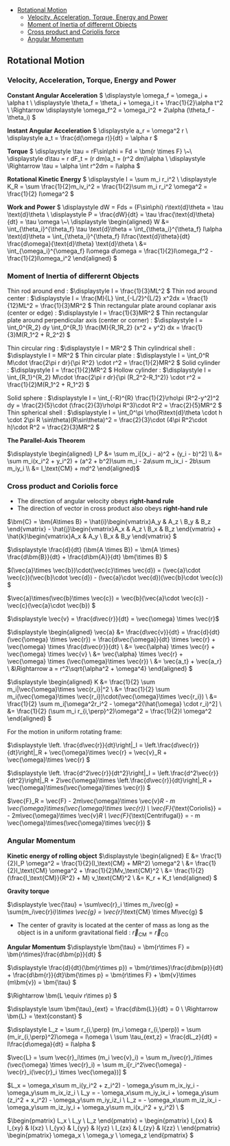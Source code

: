 <!-- TOC -->

- [Rotational Motion](#rotational-motion)
  - [Velocity, Acceleration, Torque, Energy and Power](#velocity-acceleration-torque-energy-and-power)
  - [Moment of Inertia of differernt Objects](#moment-of-inertia-of-differernt-objects)
  - [Cross product and Coriolis force](#cross-product-and-coriolis-force)
  - [Angular Momentum](#angular-momentum)

<!-- /TOC -->





## Rotational Motion
### Velocity, Acceleration, Torque, Energy and Power
**Constant Angular Acceleration**
$
\displaystyle \omega_f = \omega_i + \alpha t \\
\displaystyle \theta_f = \theta_i + \omega_i t + \frac{1}{2}\alpha t^2 \\
\Rightarrow \displaystyle \omega_f^2 = \omega_i^2 + 2\alpha (\theta_f - \theta_i)
$

**Instant Angular Acceleration**
$
\displaystyle a_r = \omega^2 r \\
\displaystyle a_t = \frac{d(\omega r)}{dt} = \alpha r
$

**Torque**
$
\displaystyle \tau = rF\sin\phi = Fd = \bm{r \times F} \\~\\
\displaystyle d\tau = r dF_t = (r dm)a_t = (r^2 dm)\alpha \\
\displaystyle \Rightarrow \tau = \alpha \int r^2dm = I\alpha
$

**Rotational Kinetic Energy**
$
\displaystyle I = \sum m_i r_i^2 \\
\displaystyle K_R = \sum \frac{1}{2}m_iv_i^2 = \frac{1}{2}\sum m_i  r_i^2 \omega^2 = \frac{1}{2} I\omega^2
$

**Work and Power**
$
\displaystyle dW = Fds = (F\sin\phi) r\text{d}\theta = \tau \text{d}\theta \\
\displaystyle P = \frac{dW}{dt} = \tau \frac{\text{d}\theta}{dt} = \tau \omega 
\\~\\
\displaystyle
\begin{aligned} 
  W &= \int_{\theta_i}^{\theta_f} \tau \text{d}\theta = \int_{\theta_i}^{\theta_f} I\alpha \text{d}\theta = \int_{\theta_i}^{\theta_f} I\frac{\text{d}\theta}{dt} \frac{d\omega}{\text{d}\theta} \text{d}\theta \\
  &= \int_{\omega_i}^{\omega_f} I\omega d\omega = \frac{1}{2}I\omega_f^2 - \frac{1}{2}I\omega_i^2 
\end{aligned}
$

### Moment of Inertia of differernt Objects
Thin rod around end : $\displaystyle I = \frac{1}{3}ML^2 $
Thin rod around center : $\displaystyle I = \frac{M}{L} \int_{-L/2}^{L/2} x^2dx = \frac{1}{12}ML^2 = \frac{1}{3}MR^2 $
Thin rectangular plate around coplanar axis (center or edge) : $\displaystyle I = \frac{1}{3}MR^2 $
Thin rectangular plate around perpendicular axis (center or corner) : $\displaystyle I = \int_0^{R_2} dy \int_0^{R_1} \frac{M}{R_1R_2} (x^2 + y^2) dx = \frac{1}{3}M(R_1^2 + R_2^2) $
<br>

Thin circular ring : $\displaystyle I = MR^2 $
Thin cylindrical shell : $\displaystyle I = MR^2 $
Thin circular plate : $\displaystyle I = \int_0^R M\cdot \frac{2\pi r dr}{\pi R^2} \cdot r^2 = \frac{1}{2}MR^2 $
Solid cylinder : $\displaystyle I = \frac{1}{2}MR^2 $
Hollow cylinder : $\displaystyle I = \int_{R_1}^{R_2} M\cdot \frac{2\pi r dr}{\pi (R_2^2-R_1^2)} \cdot r^2 = \frac{1}{2}M(R_1^2 + R_1^2) $
<br>

Solid sphere : $\displaystyle I = \int_{-R}^{R} \frac{1}{2}\rho\pi (R^2-y^2)^2 dy = \frac{2}{5}\cdot (\frac{2}{3}\rho\pi R^3)\cdot R^2 = \frac{2}{5}MR^2 $
Thin spherical shell : $\displaystyle I = \int_0^\pi \rho(R\text{d}\theta \cdot h \cdot 2\pi R \sin\theta)(R\sin\theta)^2 = \frac{2}{3}\cdot (4\pi R^2\cdot h)\cdot R^2 = \frac{2}{3}MR^2 $


**The Parallel-Axis Theorem**

$\displaystyle 
\begin{aligned}
I_P &= \sum m_i[(x_i - a)^2 + (y_i - b)^2] \\
    &= \sum m_i(x_i^2 + y_i^2) + (a^2 + b^2)\sum m_i - 2a\sum m_ix_i - 2b\sum m_iy_i \\
    &= I_\text{CM} + md^2
\end{aligned}$



### Cross product and Coriolis force
- The direction of angular velocity obeys **right-hand rule**
- The direction of vector in cross product also obeys **right-hand rule**

$\bm{C} = \bm{A\times B} = \hat{i}\begin{vmatrix}A_y & A_z \\ B_y & B_z \end{vmatrix} - \hat{j}\begin{vmatrix}A_x & A_z \\ B_x & B_z \end{vmatrix} + \hat{k}\begin{vmatrix}A_x & A_y \\ B_x & B_y \end{vmatrix} $

$\displaystyle \frac{d}{dt} (\bm{A \times B}) = \bm{A \times} \frac{d\bm{B}}{dt} + \frac{d\bm{A}}{dt} \bm{\times B} $

$(\vec{a}\times \vec{b})\cdot(\vec{c}\times \vec{d}) = (\vec{a}\cdot \vec{c})(\vec{b}\cdot \vec{d}) - (\vec{a}\cdot \vec{d})(\vec{b}\cdot \vec{c}) $

$\vec{a}\times(\vec{b}\times \vec{c}) = \vec{b}(\vec{a}\cdot \vec{c}) - \vec{c}(\vec{a}\cdot \vec{b}) $
<br>

$\displaystyle
\vec{v} = \frac{d\vec{r}}{dt} = \vec{\omega} \times \vec{r}$

$\displaystyle
\begin{aligned}
\vec{a} &= \frac{d\vec{v}}{dt} = \frac{d}{dt} (\vec{\omega} \times \vec{r}) = \frac{d\vec{\omega}}{dt} \times \vec{r} + \vec{\omega} \times \frac{d\vec{r}}{dt} \\
  &= \vec{\alpha} \times \vec{r} + \vec{\omega} \times \vec{v} \\
  &= \vec{\alpha} \times \vec{r} + \vec{\omega} \times (\vec{\omega}\times \vec{r}) \\
  &= \vec{a_t} + \vec{a_r} \\
  &\Rightarrow a = r^2\sqrt{\alpha^2 + \omega^4} 
\end{aligned} $

$\displaystyle
\begin{aligned}
K &= \frac{1}{2} \sum m_i|\vec{\omega}\times \vec{r_i}|^2 \\
  &= \frac{1}{2} \sum m_i(\vec{\omega}\times \vec{r_i})\cdot(\vec{\omega}\times \vec{r_i}) \\
  &= \frac{1}{2} \sum m_i[\omega^2r_i^2 - \omega^2(\hat{\omega} \cdot r_i)^2] \\
  &= \frac{1}{2} (\sum m_i r_{i,\perp}^2)\omega^2 = \frac{1}{2}I \omega^2
\end{aligned} $


For the motion in uniform rotating frame:

$\displaystyle \left. \frac{d\vec{r}}{dt}\right|_I = \left.\frac{d\vec{r}}{dt}\right|_R + \vec{\omega}\times \vec{r} = \vec{v}_R + \vec{\omega}\times \vec{r} $

$\displaystyle \left. \frac{d^2\vec{r}}{dt^2}\right|_I = \left.\frac{d^2\vec{r}}{dt^2}\right|_R + 2\vec{\omega}\times \left.\frac{d\vec{r}}{dt}\right|_R + \vec{\omega}\times(\vec{\omega}\times \vec{r}) $

$\vec{F}_R = \vec{F} - 2m\vec{\omega}\times \vec{v}_R - m \vec{\omega}\times(\vec{\omega}\times \vec{r}) \\
\vec{F}_{\text{Coriolis}} = - 2m\vec{\omega}\times \vec{v}_R \\
\vec{F}_{\text{Centrifugal}} = - m \vec{\omega}\times(\vec{\omega}\times \vec{r}) $



### Angular Momentum
**Kinetic energy of rolling object**
$\displaystyle \begin{aligned}
E &= \frac{1}{2}I_P \omega^2 = \frac{1}{2}(I_\text{CM} + MR^2) \omega^2 \\
&= \frac{1}{2}I_\text{CM} \omega^2 + \frac{1}{2}Mv_\text{CM}^2 \\
&= \frac{1}{2}(\frac{I_\text{CM}}{R^2} + M) v_\text{CM}^2 \\
&= K_r + K_t
\end{aligned} $

**Gravity torque**

$\displaystyle \vec{\tau} = \sum\vec{r}_i \times m_i\vec{g} = \sum(m_i\vec{r}_i)\times \vec{g} = \vec{r}_\text{CM} \times M\vec{g} $
- The center of gravity is located at the center of mass as long as the object is in a uniform gravitational field : $\vec{r}_\text{CM} = \vec{r}_{\text{CG}}$

**Angular Momentum**
$\displaystyle \bm{\tau} = \bm{r\times F} = \bm{r\times}\frac{d\bm{p}}{dt} $

$\displaystyle \frac{d}{dt}(\bm{r\times p}) = \bm{r\times}\frac{d\bm{p}}{dt} + \frac{d\bm{r}}{dt}\bm{\times p} = \bm{r\times F} + \bm{v}\times (m\bm{v}) = \bm{\tau} $

$\Rightarrow \bm{L \equiv r\times p} $

$\displaystyle \sum \bm{\tau}_{ext} = \frac{d\bm{L}}{dt} = 0 \\
\Rightarrow \bm{L} = \text{constant} $

$\displaystyle L_z = \sum r_{i,\perp} (m_i \omega r_{i,\perp}) = \sum (m_ir_{i,\perp}^2)\omega = I\omega \\
\sum \tau_{ext,z} = \frac{dL_z}{dt} = I\frac{d\omega}{dt} = I\alpha $
<br>

$\vec{L} = \sum \vec{r}_i\times (m_i \vec{v}_i) = \sum m_i\vec{r}_i\times (\vec{\omega} \times \vec{r}_i) = \sum m_i[r_i^2\vec{\omega} - \vec{r}_i(\vec{r}_i \times \vec{\omega})] $

$L_x = \omega_x\sum m_i(y_i^2 + z_i^2) - \omega_y\sum m_ix_iy_i - \omega_y\sum m_ix_iz_i \\
L_y = - \omega_x\sum m_iy_ix_i + \omega_y\sum (z_i^2 + x_i^2) - \omega_y\sum m_iy_iz_i \\
L_z = - \omega_x\sum m_iz_ix_i - \omega_y\sum m_iz_iy_i + \omega_y\sum m_i(x_i^2 + y_i^2) \\ $

$\begin{pmatrix} L_x \\ L_y \\ L_z \end{pmatrix}
= \begin{pmatrix}
    I_{xx} & I_{xy} & I{xz} \\
    I_{yx} & I_{yy} & I{yz} \\
    I_{zx} & I_{zy} & I{zz} \\
\end{pmatrix}
\begin{pmatrix} \omega_x \\ \omega_y \\ \omega_z \end{pmatrix} $






